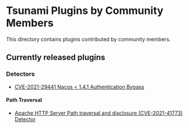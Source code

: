 # Tsunami Plugins by Community Members

This directory contains plugins contributed by community members.

## Currently released plugins

### Detectors
 - [CVE-2021-29441 Nacos < 1.4.1 Authentication Bypass](https://github.com/google/tsunami-security-scanner-plugins/tree/master/community/detectors/cves/CVE-2021-29441)
#### Path Traversal
*   [Apache HTTP Server Path traversal and disclosure (CVE-2021-41773) Detector](https://github.com/google/tsunami-security-scanner-plugins/tree/master/community/detectors/apache_http_server_cve_2021_41773)
